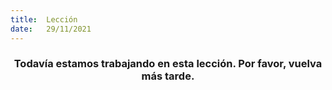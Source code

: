 ```yaml
---
title:  Lección
date:   29/11/2021
---
```


### <center>Todavía estamos trabajando en esta lección. Por favor, vuelva más tarde.</center>